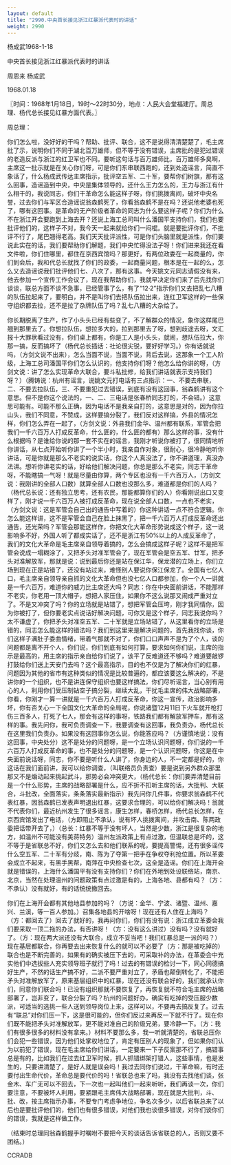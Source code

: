 ```yaml
---
layout: default
title: "2990.中央首长接见浙江红暴派代表时的讲话"
weight: 2990
---
```


杨成武1968-1-18

中央首长接见浙江红暴派代表时的讲话

周恩来  杨成武

1968.01.18

〖时间：1968年1月18日，19时～22时30分，地点：人民大会堂福建厅。周总理、杨代总长接见红暴方面代表。〗

周总理：

你们怎么啦，没好好的干吗？帮助、批评、联合，这不是说得清清楚楚了，毛主席批了示，说明你们不同于湖北百万雄师，但不等于没有错误，主席批的是犯过错误的老造反派与浙江的红卫军也不同。要听这句话与百万雄师比，百万雄师多臭啊，主席这一批示就是在关心你们呀，可是你们东串联西跑的，还到处造谣言，简直不象话了，什么杨成武传达主席指示，批评空五军、二十军，要帮你们树旗，那有这么回事，造谣造到中央，中央是集体领导的，还什么王力怎么的，王力与浙江有什么相干的，我说同志，你们干革命怎么能这样子呀，你们挑拨离间，破坏中央名誉，过去你们与军区合造谣说翁森鹤死了，你看翁森鹤不是在吗？还说他老婆也死了，哪有这回事。是革命的无产阶级者革命的同志为什么要这样子呢？你们为什么不在浙江开会要跑到上海去开？还说上海工总司叫什么潘国平支持你们，我们也要批评他们的，这样子不对，我今天一起来就给你们一闷棍。就是要批评你们，不批评不行了，尾巴翘得老高。我们天天批评派性，可是你们头脑里就是派性，你们要说此实在的话，我们要帮助你们解题，我们中央忙得没法子呀！你们进来我还在看文件啦，你们住哪里，都住在京西宾馆吗？那更好，有两位政委在一起商量的，你们到会后，我和代总长就找了你们的政委，一起商量问题，根本是在一起的么，怎么又去造谣说我们批评他们七、八次了，那有这事。今天姚文元同志请假没有来，他去参加一个宣传工作会议了，现在我帮助你们，我就早决定你们来了后先找你们谈谈，联总方面不谈不急事，已经管事了么，有了“12·2”指示你们又去把乱七八糟的队伍拉起来了，要明白，并不是叫你们去把队伍拉出来，连红卫军这样的一些保守组织都去拉，还不是拉了杂牌队伍了吗？乱七八糟的大杂烩了。

你长期脱离了生产，作了小头头已经有些变了，不了解群众的情况，象你这样尾巴翘到那里去了。你想拉队伍，想拉多大的，拉到那里去了呀，想到歧途去呀，文汇报十大罪状看过没有，你们桌上都有，你是工人是小头头，就闹，想队伍拉大，你那一搞，反而搞坏了（杨代总长插话：社论很尖锐，要好好学习。）你有话就说吗，（方剑文说不出来），怎么当面不说，当面不说，背后去说，这那象一个工人阶级，上海工总司潘国平你们怎么认识的，他支持你们呀？他怎么给你讲的呀，（方剑文说：讲了怎么实现革命大联合，要斗私批修，给我们讲话就表示支持我们呀？）（腾铸说：杭州有谣言，说姚文元打电话有三点指示：一、不要去串联，二、不要去拉队伍，三、不要重犯过去错误，到底有没有这回事，翁森鹤讲有这个意思。但不是你这个说法的，一、二、三电话是张春桥同志打的，不会错。）这意思可能有。可能不那么正确，因为电话不是我亲自打的，这意思是对的，因为你拉山头，我们不同意，不赞成，这样要搞分裂了，我们反对这样搞，外县的情况怎样，你们怎么弄在一起了，（方剑文说：外县我们金华、温州都有联系，军管会把我们一千六百万人打成反革命，什么匪的，什么匪的都有）那么这样的事，没有什么根据吗？是谁给你说的那一套不实在的谣言，我刚才听说你被打了，很同情地听你讲话，从七点开始听你讲了一个半小时，我亲自作对象，很耐心，很冷静地听你讲话，可是你就是那么不老实的说实话，你这个人真没法了，你不讲道理，真没办法讲。想听你讲老实的话，好给他们解决问题，你总是那么不老实，同志干革命呀，不能瞎搞一气呀！就是尽量由你算，两个专区也没有一千六百万人，（方剑文说：我刚讲的全部人口数）就算全部人口数也没那么多，难道都是你们的人吗？（杨代总长说：还有独立思考，还有农民，那能都算你们的人）你看刚说出口又变样了，刚才说一千六百万人被打成反革命，现在说全部人口数，一点也不老实，（方剑文说：这是军管会自己出的通告中写着的）你这种讲话一点不符合逻辑。你怎么能这样讲，这不是军管会自己在脸上抹黑了，把一千六百万人打成反革命还出通告，还光荣吗？军管会那能这样作，你把文化大革命形势说成这个样子，这一说影响多不好，外国人听了都成实话了，还不是浙江有50%以上的人成反革命了，我们的文化大革命是毛主席亲自领导着搞的，怎么会搞成这样子呢？这样不是把军管会说成一塌糊涂了，又把矛头对准军管会了，现在军管会是空五军、廿军，把矛头对准解放军，那就是说：说到最后你还是站在保江华，保龙潜的立场上，你们立场到现在正是站错了，还没有站过来，难怪别人要说你保江保龙了。全国有七亿人口，毛主席亲自领导亲自抓的文化大革命但也没七亿人口都参加，你一个人一讲就是一千六百万，难道你的威力比主席还大吗？同志：你在中央面前讲话，不能那样不老实，你老用一顶大帽子，想把人家压住，如果你不这么说那又闹成严重对立了。不是又冲突了吗？你的立场就是站错了，想把军管会压垮，刚才我同情你，因为你被打了，但你要老实点说话好解决问题，可你又是这个样子，同志我说你吗？太不谦虚了，你把矛头对准空五军、二十军就是立场站错了，从这里看你的立场是错的，同志怎么能这样的错法吗？我们到这里来是解决问题的，首先我找你谈，你们这样子满肚子委曲情绪，带着气那就不对了，你们口口声声不是为了个人，谈的问题都是离不开个人，你们说，你们到底有如何打算，要求如何你们说，主席的指示是最高的，用主席的指示亲自给你们说了，该平了反难道还不够吗？难道要敲锣打鼓给你们送上天安门去吗？这个最高指示，目的也不仅是为了解决你们的红暴，问题因为其他的省市有这种类似的情况是比较普遍的，都应该要这么解决的，不是讲你的一个组织，也不是讲连保守组织也要这样搞法，你们尽听谣言，当心别有用心的人，利用你们受压制钻空子搞分裂，继续大乱，干扰毛主席的伟大战略部署，你看，你刚才一算一讲就是一千六百万人打成反革命，你这一宣传，政治影响多坏，你有否关心一下全国文化大革命的全局呢，你说诸暨12月11日下火车就开枪打伤三百多人，打死了七人，那会有这样的事呀，铁路我们都有解放军押车，那有这样的事。我先问你，我可负责调查一下，我要调查有这回事，我负责办，杨代总长在这里我们负责办。如果没有这回事你怎么说，你能答应吗？（方谨慎地说：没有这回事，中央处分）这不是处分的问题呀，是一个立场认识问题呀，你们说的一千六百万人打成反革命的事，也不是处分的问题呀，是一个认识问题呀，你这是在中央面前说话呀，同志，你不要是听什么人讲了，你身边的人，不一定都是好的，你这话在我们面前讲，我可以给你调查，（叫联络员负责查）要是说到另外群众那里那又不是煽动起来挑起武斗，那势必会冲突更大，（杨代总长：你们要弄清楚目前是一个什么形势，主席的战略部署是什么，应不折不扣听主席的话，大批判、大联合，斗批改，全面落实，条条落实最新指示）我先问你几件事，你要求翁森鹤不代表红暴，因翁森鹤已发表声明退出红暴，这要求合理的，可以给你们解决吗！翁就不代表你们，最近杭州发生了很多谣言，康生怎样，春桥怎样，杨代总长怎样，在京西宾馆发出了电话，（方即阻止不承认，说有坏人挑拨离间，并攻击南、陈两政委把话带开去了，）（总长：红暴不等于没有坏人，当然是少数，浙江是很复杂的地方，如温州不可能没有美蒋特务）温州左派政策上有点过激，但温联总是坏的，这不等于是省联总不好，你们又怎么去和他们联系的呢，要提高警惕，还有很多谣传什么空五军、二十军有分歧，南、陈为了夺第一把手在争权夺利抢位置。所以革委会成立不起来，有黑手黑帮，南萍在中央检查七次，这全是造谣。你们在上海开会就是错误的，上海什么潘国平有没有支持你们？你们在外地到处设联络站，南京、北京，当然在处理温州的问题政策有点过激是有的，上海各地、县都有吗？（方：不承认）没有就好，有的话统统撤回去。

你们在上海开会都有其他地县参加的吗？（方说：金华、宁波、诸暨、温州、嘉兴、兰溪，等一百人参加。）召集各地县的开啥呀！现在还有人住在上海吗？（方：都回去了）回去了就好的，我再问你们，你们有没有说：浙江成立革委会我们要采取一顶二拖的办法，有否讲呀！（方：没有这么讲过）没有吗？没有就好了。（方：现在两大派还没有大联合，成立不妥当吧！我们红暴总是一派的吗？）现在基层都联合，你再要去出来恢复什么的就可以不必要了（方：那是被吃掉的）联合也是不断完善的，如果有的确实被压下去的，可采取补的办法，在革委会中充实他们中选拔些人充实领导班子就行了吗！过去的有错误的检讨一下，同心同德搞好生产，不然的话生产搞不好，二派不要严重对立了，矛盾也颠倒转化了，不能把矛头对准解放军了，原来基层组织中的红暴，现在还没有联合好的，我们就承认你们，同意你们联合吗！已没有组织那就不要恢复了，再恢复就不符合毛主席的战略部署了，岂非变了，联合分裂了吗？杭州的问题好办，确实有吃掉的受压服少数派，可适当的选挑一些人送到领导岗位上来，这样可以，不要再去搞反复了。过去有“联总”对你们压一下，这是很可能的，但你们反过来再反一下就不行了。现在你们既不能把矛头对准解放军，更不能对准自己的阶级兄弟，要冷静一下。（方：我们有很多很多的材料没有拿来。）材料不要那么多，我一听就清楚的，省联总压你们会犯一些错误，因为他们处掌权地位了，肯定有压别人的现象了，但如果你们认为以前犯了错误，现在毛主席给你们讲话，一定要来一下子反案那不行了，搞错事总是有的，比如我们在过去红卫军时候，抓人抓错绑架打错人，这些事情，也是发生的，只要讲清楚了，是好人就是误会吗！我过去同你们说过，干革命嘛，有时还要付出生命代价，革命总是要代价的吗！省联总也来了吗，我没有去找他们谈，张金木、车广无可以不回去，下一次也一起叫他们一起来听听，我们再谈一次，你们要注意，不要被坏人利用，要紧跟毛主席伟大战略部署，现在就是大批判，斗、批、改，按主席指示办事，不要专门考虑争地位，争名次多少，以后省联总来了以后也是要批评他们的，他们也有很多错误，对他们我也谈很多错误，对你们谈你们的错误，我就是这样做工作。

（结束时总理同翁森鹤握手时嘱咐不要把今天的谈话告诉省联总的人，否则又要不团结。）

CCRADB


